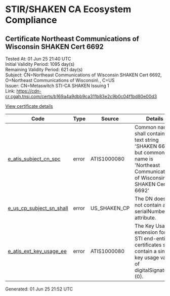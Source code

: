 # STIR/SHAKEN CA Ecosystem Compliance

## Certificate Northeast Communications of Wisconsin SHAKEN Cert 6692

Tested At: 01 Jun 25 21:40 UTC\
Initial Validity Period: 1095 day(s)\
Remaining Validity Period: 621 day(s)\
Subject: CN=Northeast Communications of Wisconsin SHAKEN Cert 6692, O=Northeast Communications of Wisconsin\\ , C=US\
Issuer: CN=Metaswitch STI-CA SHAKEN Issuing 1\
Link: https://cdn-cr.cgah.tnsi.com/certs/b169a4a9dbb9ca311b83e2c9b0c04f1bd80e00d3

[View certificate details](https://x509.io/?cert=MIIChjCCAiygAwIBAgIQGc5gJGav4NdAXtfCJtLnozAKBggqhkjOPQQDAjAtMSswKQYDVQQDDCJNZXRhc3dpdGNoIFNUSS1DQSBTSEFLRU4gSXNzdWluZyAxMB4XDTI0MDIxMzEwMzkxNVoXDTI3MDIxMjEwMzkxNVowfzELMAkGA1UEBhMCVVMxLzAtBgNVBAoMJk5vcnRoZWFzdCBDb21tdW5pY2F0aW9ucyBvZiBXaXNjb25zaW4gMT8wPQYDVQQDDDZOb3J0aGVhc3QgQ29tbXVuaWNhdGlvbnMgb2YgV2lzY29uc2luIFNIQUtFTiBDZXJ0IDY2OTIwWTATBgcqhkjOPQIBBggqhkjOPQMBBwNCAATL4PA%2BfEhBkJ64BPg81zhg7RBG6UuYi2CLxJRKkObXzpeOjGY8Is8tM7DOLvyKeM2Z17AOIaIlo7VDnBjUNEIno4HbMIHYMAwGA1UdEwEB%2FwQCMAAwDgYDVR0PAQH%2FBAQDAgXgMBYGCCsGAQUFBwEaBAowCKAGFgQ2NjkyMEcGA1UdHwRAMD4wPKA6oDiGNmh0dHBzOi8vYXV0aGVudGljYXRlLWFwaS5pY29uZWN0aXYuY29tL2Rvd25sb2FkL3YxL2NybDAXBgNVHSAEEDAOMAwGCmCGSAGG%2FwkBAQMwHQYDVR0OBBYEFLnn3RmXyv1W3o8BLasQoX0PKIIuMB8GA1UdIwQYMBaAFM0epwAQENoyHWkaOdXSRgssPIfWMAoGCCqGSM49BAMCA0gAMEUCIQD4pnUfe5C8EdQiePfZiKwXAntIVP9GInjA0lMoES%2BzYwIgJow8Sr1%2B8BMwvIEISdsEkTzGh%2FGpKlgvvC1P55lWrfs%3D)

| Code | Type | Source | Details |
|------|------|--------|---------|
| [e_atis_subject_cn_spc](../../ISSUES/e_atis_subject_cn_spc/README.md) | error | ATIS1000080 | Common name shall contain the text string 'SHAKEN 6692', but common name is 'Northeast Communications of Wisconsin SHAKEN Cert 6692' |
| [e_us_cp_subject_sn_shall](../../ISSUES/e_us_cp_subject_sn_shall/README.md) | error | US_SHAKEN_CP | The DN does not contain a serialNumber attribute. |
| [e_atis_ext_key_usage_ee](../../ISSUES/e_atis_ext_key_usage_ee/README.md) | error | ATIS1000080 | The Key Usage extension for STI end-entity certificates shall contain a single key usage value of digitalSignature (0). |


Generated: 01 Jun 25 21:52 UTC